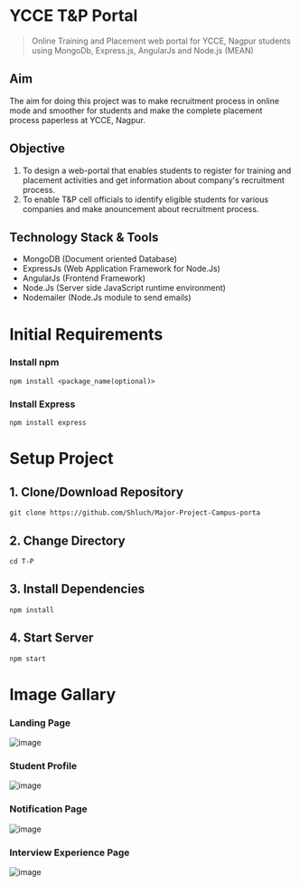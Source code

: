 # YCCE T&P Portal
> Online Training and Placement web portal for YCCE, Nagpur students using MongoDb, Express.js, AngularJs and Node.js (MEAN)


## Aim
The aim for doing this project was to make recruitment process in online mode and smoother for students and make the complete placement process paperless at YCCE, Nagpur.


## Objective
1. To design a web-portal that enables students to register for training and placement activities and get information about company's recruitment process.
2. To enable T&P cell officials to identify eligible students for various companies  and make anouncement about recruitment process.


## Technology Stack & Tools
- MongoDB (Document oriented Database)
- ExpressJs (Web Application Framework for Node.Js)
- AngularJs (Frontend Framework)
- Node.Js (Server side JavaScript runtime environment)
- Nodemailer (Node.Js module to send emails)


# Initial Requirements
### Install npm
```
npm install <package_name(optional)>
```
### Install Express
```
npm install express
```

# Setup Project
## 1. Clone/Download Repository
```
git clone https://github.com/Shluch/Major-Project-Campus-porta
```
## 2. Change Directory
```
cd T-P
```
## 3. Install Dependencies
```
npm install
```
## 4. Start Server
```
npm start
```


# Image Gallary
### Landing Page
![image](https://user-images.githubusercontent.com/105495831/212559470-70404b5c-a1c6-4657-a57a-57f773175df3.png)

### Student Profile
![image](https://user-images.githubusercontent.com/105495831/212559120-d335afe2-8638-4cda-a50c-472f6ae846da.png)

### Notification Page
![image](https://user-images.githubusercontent.com/105495831/212559012-651149cf-fce5-4cb1-93ff-0f03d7bec65f.png)

### Interview Experience Page
![image](https://user-images.githubusercontent.com/105495831/212557767-1011b00a-ca15-43cb-b752-2ecc6f8c0b3b.png)




